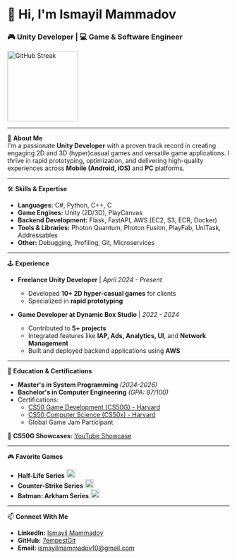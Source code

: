 # 👋 Hi, I'm **Ismayil Mammadov**  
### 🎮 Unity Developer | 💻 Game & Software Engineer

<a href="https://github.com/DenverCoder1/github-readme-streak-stats">
  <img height=160 align="center" src="https://github-readme-streak-stats-eight.vercel.app/?user=7empestGit&theme=dark&hide_border=false" alt="GitHub Streak" />
</a>


---

🚀 **About Me**  
I'm a passionate **Unity Developer** with a proven track record in creating engaging 2D and 3D (hyper)casual games and versatile game applications. I thrive in rapid prototyping, optimization, and delivering high-quality experiences across **Mobile (Android, iOS)** and **PC** platforms.

---

🛠️ **Skills & Expertise**
- **Languages:** C#, Python, C++, C
- **Game Engines:** Unity (2D/3D), PlayCanvas
- **Backend Development:** Flask, FastAPI, AWS (EC2, S3, ECR, Docker)
- **Tools & Libraries:** Photon Quantum, Photon Fusion, PlayFab, UniTask, Addressables
- **Other:** Debugging, Profiling, Git, Microservices

---

🕹️ **Experience**
- **Freelance Unity Developer** | *April 2024 - Present*
  - Developed **10+ 2D hyper-casual games** for clients
  - Specialized in **rapid prototyping**

- **Game Developer at Dynamic Box Studio** | *2022 - 2024*
  - Contributed to **5+ projects**
  - Integrated features like **IAP, Ads, Analytics, UI**, and **Network Management**
  - Built and deployed backend applications using **AWS**

---

📜 **Education & Certifications**
- **Master's in System Programming** *(2024-2026)*
- **Bachelor's in Computer Engineering** *(GPA: 87/100)*
- Certifications:
  - [CS50 Game Development (CS50G) - Harvard](https://certificates.cs50.io/ad731471-ef15-4e6d-b4cd-324920a86c2b.pdf)
  - [CS50 Computer Science (CS50x) - Harvard](https://certificates.cs50.io/1f297e82-ac6c-4dfc-aed4-b3d345193076.pdf)
  - Global Game Jam Participant
    
🎥 **CS50G Showcases:** [YouTube Showcase](https://www.youtube.com/playlist?list=PLRIhqIWsmGgsdh26WFkzMzo8H8BeeHh5r)

---

🎮 **Favorite Games**
- **Half-Life Series**  <img src="assets/hl.ico" alt="Lambda" width="20"/>  
- **Counter-Strike Series** <img src="assets/cs.ico" alt="CS" width="20"/>  
- **Batman: Arkham Series** <img src="assets/arkham.ico" alt="Arkham" width="20"/>  

---

📫 **Connect With Me**
- **LinkedIn:** [Ismayil Mammadov](https://www.linkedin.com/in/mammadov-ismayil)
- **GitHub:** [7empestGit](https://github.com/7empestGit)
- **Email:** [ismayilmammadov10@gmail.com](mailto:ismayilmammadov10@gmail.com)

